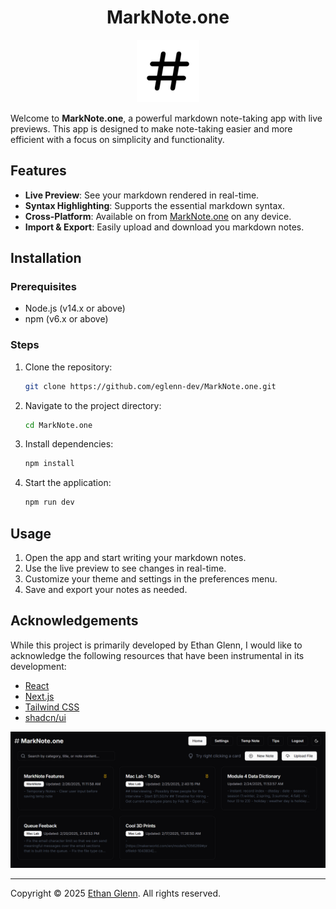 <div align="center">
    <h1>MarkNote.one</h1> 
    <img src="./public/web-app-manifest-512x512.png" height="100" width="100" alt="MarkNote.one logo" />
</div>

Welcome to **MarkNote.one**, a powerful markdown note-taking app with live previews. This app is designed to make note-taking easier and more efficient with a focus on simplicity and functionality.

## Features

-   **Live Preview**: See your markdown rendered in real-time.
-   **Syntax Highlighting**: Supports the essential markdown syntax.
-   **Cross-Platform**: Available on from [MarkNote.one](https://marknote.one) on any device.
-   **Import & Export**: Easily upload and download you markdown notes.

## Installation

### Prerequisites

-   Node.js (v14.x or above)
-   npm (v6.x or above)

### Steps

1. Clone the repository:
    ```bash
    git clone https://github.com/eglenn-dev/MarkNote.one.git
    ```
2. Navigate to the project directory:
    ```bash
    cd MarkNote.one
    ```
3. Install dependencies:
    ```bash
    npm install
    ```
4. Start the application:
    ```bash
    npm run dev
    ```

## Usage

1. Open the app and start writing your markdown notes.
2. Use the live preview to see changes in real-time.
3. Customize your theme and settings in the preferences menu.
4. Save and export your notes as needed.

## Acknowledgements

While this project is primarily developed by Ethan Glenn, I would like to acknowledge the following resources that have been instrumental in its development:

-   [React](https://react.dev/)
-   [Next.js](https://nextjs.org/)
-   [Tailwind CSS](https://tailwindcss.com/)
-   [shadcn/ui](https://ui.shadcn.com/)

![MarkNote.one Screenshot](./public/images/home-page.png)

---

Copyright © 2025 [Ethan Glenn](https://eglenn.dev). All rights reserved.
